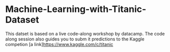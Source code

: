 # Machine-Learning-with-Titanic-Dataset
This datset is based on a live code-along workshop by datacamp. 
The code along session also guides you to subm it predictions to the Kaggle competion [a link]https://www.kaggle.com/c/titanic

